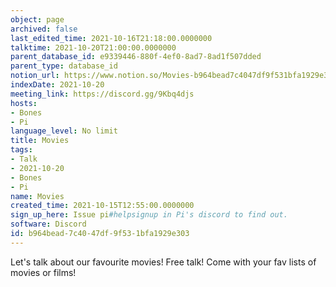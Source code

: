 ```yaml
---
object: page
archived: false
last_edited_time: 2021-10-16T21:18:00.0000000
talktime: 2021-10-20T21:00:00.0000000
parent_database_id: e9339446-880f-4ef0-8ad7-8ad1f507dded
parent_type: database_id
notion_url: https://www.notion.so/Movies-b964bead7c4047df9f531bfa1929e303
indexDate: 2021-10-20
meeting_link: https://discord.gg/9Kbq4djs
hosts:
- Bones
- Pi
language_level: No limit
title: Movies
tags:
- Talk
- 2021-10-20
- Bones
- Pi
name: Movies
created_time: 2021-10-15T12:55:00.0000000
sign_up_here: Issue pi#helpsignup in Pi's discord to find out.
software: Discord
id: b964bead-7c40-47df-9f53-1bfa1929e303
---
```


Let's talk about our favourite movies!
Free talk! Come with your fav lists of movies or films!


